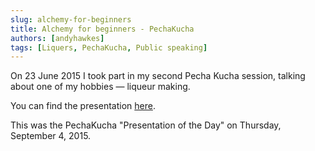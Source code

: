 ```yaml
---
slug: alchemy-for-beginners
title: Alchemy for beginners - PechaKucha
authors: [andyhawkes]
tags: [Liquers, PechaKucha, Public speaking]
---
```


On 23 June 2015 I took part in my second Pecha Kucha session, talking about one of my hobbies — liqueur making.

You can find the presentation [here](https://www.pechakucha.com/presentations/alchemy-for-beginners).

This was the PechaKucha "Presentation of the Day" on Thursday, September 4, 2015.
